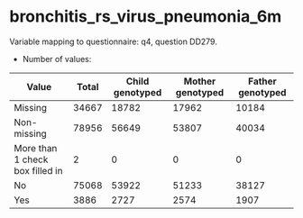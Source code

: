 # bronchitis_rs_virus_pneumonia_6m
Variable mapping to questionnaire: q4, question DD279.
- Number of values:

| Value | Total | Child genotyped | Mother genotyped | Father genotyped |
| ----- | ----- | --------------- | ---------------- | ---------------- |
| Missing | 34667 | 18782 | 17962 | 10184 |
| Non-missing | 78956 | 56649 | 53807 | 40034 |
| More than 1 check box filled in | 2 | 0 | 0 |0 |
| No | 75068 | 53922 | 51233 |38127 |
| Yes | 3886 | 2727 | 2574 |1907 |



